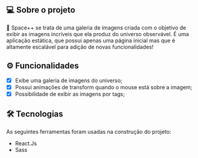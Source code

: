 ## 💻 Sobre o projeto

🚀 Space++ se trata de uma galeria de imagens criada com o objetivo de exibir as imagens incríveis que ela produz do universo observável. É uma aplicação estática, que possui apenas uma página inicial mas que é altamente escalável para adição de novas funcionalidades!


## ⚙️ Funcionalidades

- [x] Exibe uma galeria de imagens do universo;
- [x] Possui animações de transform quando o mouse está sobre a imagem;
- [x] Possibilidade de exibir as imagens por tags;

## 🛠 Tecnologias

As seguintes ferramentas foram usadas na construção do projeto:
- React.Js
- Sass
